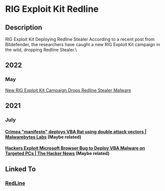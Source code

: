 # RIG Exploit Kit Redline

## Description

RIG Exploit Kit Deploying Redline Stealer According to a recent post from Bitdefender, the researchers have caught a new RIG Exploit Kit campaign in the wild, dropping Redline Stealer.\


## 2022

### May

[New RIG Exploit Kit Campaign Drops Redline Stealer Malware](https://www.evernote.com/shard/s724/sh/8abe5eeb-a1f1-4405-ab7d-d3afb66cf9a0/ad8aed30e4356c982c2ef4b3967e67f5)

## 2021

### July

#### [Crimea "manifesto" deploys VBA Rat using double attack vectors | Malwarebytes Labs](https://www.evernote.com/shard/s724/sh/b0a32bd7-448a-4818-965c-92df3cdf8eb3/715fe2a579218e7b34bbb5737643d8f3) (Maybe related)

#### [Hackers Exploit Microsoft Browser Bug to Deploy VBA Malware on Targeted PCs | The Hacker News](https://www.evernote.com/shard/s724/sh/921dfb7b-48a5-43f2-a821-4fa9b269ca71/90c5a71a8d8e715a469d4d5159191e24) (Maybe related)

## Linked To

### [RedLine](../../malware/redline/)
